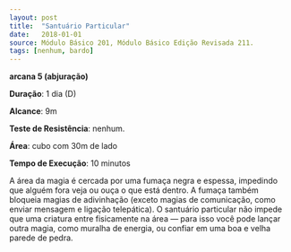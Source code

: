 ```yaml
---
layout: post
title:  "Santuário Particular"
date:   2018-01-01
source: Módulo Básico 201, Módulo Básico Edição Revisada 211.
tags: [nenhum, bardo]
---
```


**arcana 5 (abjuração)**

**Duração**: 1 dia (D)

**Alcance**: 9m

**Teste de Resistência**: nenhum.

**Área**: cubo com 30m de lado

**Tempo de Execução**: 10 minutos

A área da magia é cercada por uma fumaça negra e espessa, impedindo que alguém fora veja ou ouça o que está dentro.
A fumaça também bloqueia magias de adivinhação (exceto magias de comunicação, como enviar mensagem e ligação telepática).
O santuário particular não impede que uma criatura entre fisicamente na área — para isso você pode lançar outra magia, como muralha de energia, ou confiar em uma boa e velha parede de pedra.

